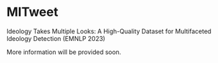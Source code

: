 # MITweet
Ideology Takes Multiple Looks: A High-Quality Dataset for Multifaceted Ideology Detection (EMNLP 2023)

More information will be provided soon.
